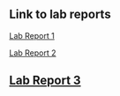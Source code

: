 ## Link to lab reports 

[Lab Report 1](https://touhoueurobeat.github.io/cse15l-lab-reports/lab-report-1-week-2.html)	

[Lab Report 2](https://touhoueurobeat.github.io/cse15l-lab-reports/lab-report-2-week-4.html)	

[Lab Report 3](https://touhoueurobeat.github.io/cse15l-lab-reports/lab-report-3-week-6.html)	
---



